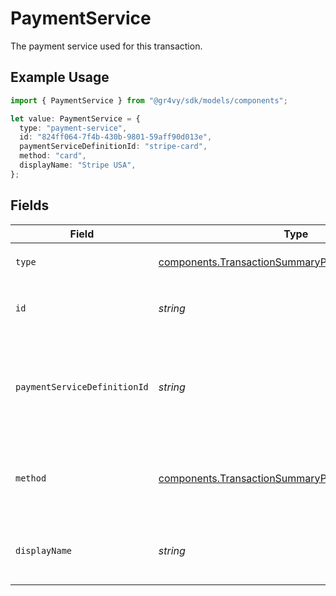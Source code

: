 # PaymentService

The payment service used for this transaction.

## Example Usage

```typescript
import { PaymentService } from "@gr4vy/sdk/models/components";

let value: PaymentService = {
  type: "payment-service",
  id: "824ff064-7f4b-430b-9801-59aff90d013e",
  paymentServiceDefinitionId: "stripe-card",
  method: "card",
  displayName: "Stripe USA",
};
```

## Fields

| Field                                                                                                                  | Type                                                                                                                   | Required                                                                                                               | Description                                                                                                            | Example                                                                                                                |
| ---------------------------------------------------------------------------------------------------------------------- | ---------------------------------------------------------------------------------------------------------------------- | ---------------------------------------------------------------------------------------------------------------------- | ---------------------------------------------------------------------------------------------------------------------- | ---------------------------------------------------------------------------------------------------------------------- |
| `type`                                                                                                                 | [components.TransactionSummaryPaymentServiceType](../../models/components/transactionsummarypaymentservicetype.md)     | :heavy_minus_sign:                                                                                                     | Always `payment-service`.                                                                                              | payment-service                                                                                                        |
| `id`                                                                                                                   | *string*                                                                                                               | :heavy_check_mark:                                                                                                     | The ID for the payment-service.                                                                                        | 824ff064-7f4b-430b-9801-59aff90d013e                                                                                   |
| `paymentServiceDefinitionId`                                                                                           | *string*                                                                                                               | :heavy_check_mark:                                                                                                     | The definition ID of the service used to process this payment.                                                         | stripe-card                                                                                                            |
| `method`                                                                                                               | [components.TransactionSummaryPaymentServiceMethod](../../models/components/transactionsummarypaymentservicemethod.md) | :heavy_check_mark:                                                                                                     | The payment method that this service handles.                                                                          | card                                                                                                                   |
| `displayName`                                                                                                          | *string*                                                                                                               | :heavy_check_mark:                                                                                                     | The display name for the payment service.                                                                              | Stripe USA                                                                                                             |